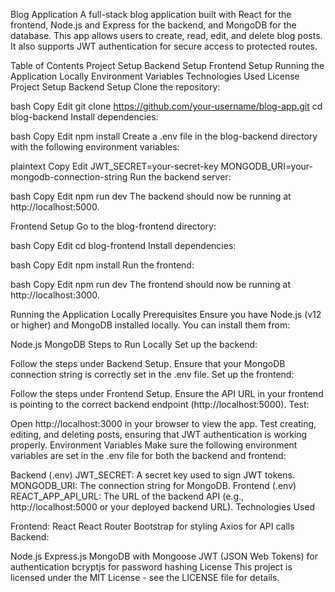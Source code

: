 Blog Application
A full-stack blog application built with React for the frontend, Node.js and Express for the backend, and MongoDB for the database. This app allows users to create, read, edit, and delete blog posts. It also supports JWT authentication for secure access to protected routes.

Table of Contents
Project Setup
Backend Setup
Frontend Setup
Running the Application Locally
Environment Variables
Technologies Used
License
Project Setup
Backend Setup
Clone the repository:

bash
Copy
Edit
git clone https://github.com/your-username/blog-app.git
cd blog-backend
Install dependencies:

bash
Copy
Edit
npm install
Create a .env file in the blog-backend directory with the following environment variables:

plaintext
Copy
Edit
JWT_SECRET=your-secret-key
MONGODB_URI=your-mongodb-connection-string
Run the backend server:

bash
Copy
Edit
npm run dev
The backend should now be running at http://localhost:5000.

Frontend Setup
Go to the blog-frontend directory:

bash
Copy
Edit
cd blog-frontend
Install dependencies:

bash
Copy
Edit
npm install
Run the frontend:

bash
Copy
Edit
npm run dev
The frontend should now be running at http://localhost:3000.

Running the Application Locally
Prerequisites
Ensure you have Node.js (v12 or higher) and MongoDB installed locally. You can install them from:

Node.js
MongoDB
Steps to Run Locally
Set up the backend:

Follow the steps under Backend Setup.
Ensure that your MongoDB connection string is correctly set in the .env file.
Set up the frontend:

Follow the steps under Frontend Setup.
Ensure the API URL in your frontend is pointing to the correct backend endpoint (http://localhost:5000).
Test:

Open http://localhost:3000 in your browser to view the app.
Test creating, editing, and deleting posts, ensuring that JWT authentication is working properly.
Environment Variables
Make sure the following environment variables are set in the .env file for both the backend and frontend:

Backend (.env)
JWT_SECRET: A secret key used to sign JWT tokens.
MONGODB_URI: The connection string for MongoDB.
Frontend (.env)
REACT_APP_API_URL: The URL of the backend API (e.g., http://localhost:5000 or your deployed backend URL).
Technologies Used

Frontend:
React
React Router
Bootstrap for styling
Axios for API calls
Backend:

Node.js
Express.js
MongoDB with Mongoose
JWT (JSON Web Tokens) for authentication
bcryptjs for password hashing
License
This project is licensed under the MIT License - see the LICENSE file for details.

